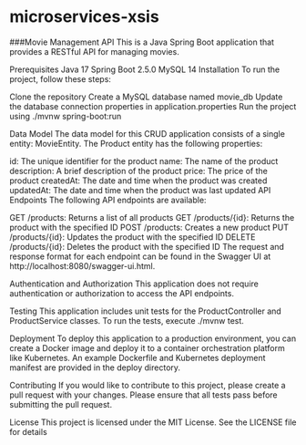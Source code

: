 # microservices-xsis

###Movie Management API
This is a Java Spring Boot application that provides a RESTful API for managing movies.

Prerequisites
Java 17
Spring Boot 2.5.0
MySQL 14
Installation
To run the project, follow these steps:

Clone the repository
Create a MySQL database named movie_db
Update the database connection properties in application.properties
Run the project using ./mvnw spring-boot:run

Data Model
The data model for this CRUD application consists of a single entity: MovieEntity. The Product entity has the following properties:

id: The unique identifier for the product
name: The name of the product
description: A brief description of the product
price: The price of the product
createdAt: The date and time when the product was created
updatedAt: The date and time when the product was last updated
API Endpoints
The following API endpoints are available:

GET /products: Returns a list of all products
GET /products/{id}: Returns the product with the specified ID
POST /products: Creates a new product
PUT /products/{id}: Updates the product with the specified ID
DELETE /products/{id}: Deletes the product with the specified ID
The request and response format for each endpoint can be found in the Swagger UI at http://localhost:8080/swagger-ui.html.

Authentication and Authorization
This application does not require authentication or authorization to access the API endpoints.

Testing
This application includes unit tests for the ProductController and ProductService classes. To run the tests, execute ./mvnw test.

Deployment
To deploy this application to a production environment, you can create a Docker image and deploy it to a container orchestration platform like Kubernetes. An example Dockerfile and Kubernetes deployment manifest are provided in the deploy directory.

Contributing
If you would like to contribute to this project, please create a pull request with your changes. Please ensure that all tests pass before submitting the pull request.

License
This project is licensed under the MIT License. See the LICENSE file for details
